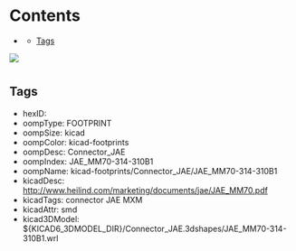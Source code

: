 



Contents
========

* [](#)
	* [Tags](#tags)
  
![][im]
# 

## Tags

- hexID: 
- oompType: FOOTPRINT
- oompSize: kicad
- oompColor: kicad-footprints
- oompDesc: Connector_JAE
- oompIndex: JAE_MM70-314-310B1
- oompName: kicad-footprints/Connector_JAE/JAE_MM70-314-310B1
- kicadDesc: http://www.heilind.com/marketing/documents/jae/JAE_MM70.pdf
- kicadTags: connector JAE MXM
- kicadAttr: smd
- kicad3DModel: ${KICAD6_3DMODEL_DIR}/Connector_JAE.3dshapes/JAE_MM70-314-310B1.wrl



[im]: image.png
